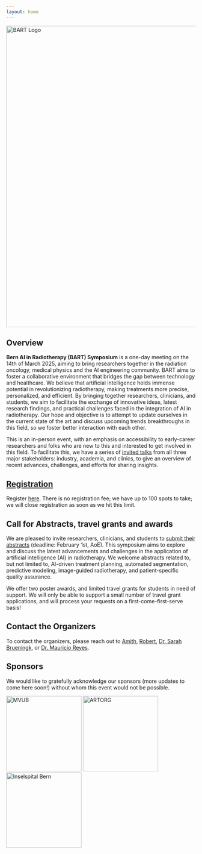 ```yaml
---
layout: home
---
```


<img src="/bart25/assets/images/bart-logo.png" alt="BART Logo" width="800"/>

## Overview

**Bern AI in Radiotherapy (BART) Symposium** is a one-day meeting on the 14th of March 2025, aiming to bring researchers together in the radiation oncology, medical physics and the AI engineering community. BART aims to foster a collaborative environment that bridges the gap between technology and healthcare. We believe that artificial intelligence holds immense potential in revolutionizing radiotherapy, making treatments more precise, personalized, and efficient. By bringing together researchers, clinicians, and students, we aim to facilitate the exchange of innovative ideas, latest research findings, and practical challenges faced in the integration of AI in radiotherapy. Our hope and objective is to attempt to update ourselves in the current state of the art and discuss upcoming trends breakthroughs in this field, so we foster better interaction with each other. 

This is an in-person event, with an emphasis on accessibility to early-career researchers and folks who are new to this and interested to get involved in this field. To facilitate this, we have a series of [invited talks](/bart25/program) from all three major stakeholders: industry, academia, and clinics, to give an overview of recent advances, challenges, and efforts for sharing insights.

## [Registration](https://forms.office.com/Pages/ResponsePage.aspx?id=ejgA1C8h6kOsf3eqEteXfuKom6WeIf9HlWz4CDgAbhdUMjNIRzc1SzNIT0hPT085RVhIOEZCMjJRVi4u)

Register [here](https://forms.office.com/Pages/ResponsePage.aspx?id=ejgA1C8h6kOsf3eqEteXfuKom6WeIf9HlWz4CDgAbhdUMjNIRzc1SzNIT0hPT085RVhIOEZCMjJRVi4u). There is no registration fee; we have up to 100 spots to take; we will close registration as soon as we hit this limit.

## Call for Abstracts, travel grants and awards

We are pleased to invite researchers, clinicians, and students to [submit their abstracts](/bart25/submission) (deadline: February 1st, AoE). This symposium aims to explore and discuss the latest advancements and challenges in the application of artificial intelligence (AI) in radiotherapy. We welcome abstracts related to, but not limited to, AI-driven treatment planning, automated segmentation, predictive modeling, image-guided radiotherapy, and patient-specific quality assurance. 

We offer two poster awards, and limited travel grants for students in need of support. We will only be able to support a small number of travel grant applications, and will process your requests on a first-come-first-serve basis!

## Contact the Organizers

To contact the organizers, please reach out to [Amith](/bart25/speakers/amith_kamath), [Robert](/bart25/speakers/robert_poel), [Dr. Sarah Brueningk](/bart25/speakers/sarah_brueningk), or [Dr. Mauricio Reyes](/bart25/speakers/mauricio_reyes).

## Sponsors

We would like to gratefully acknowledge our sponsors (more updates to come here soon!) without whom this event would not be possible.

<img src="/bart25/assets/images/mvub_logo.png" alt="MVUB" width="200"/> <img src="/bart25/assets/images/artorg-logo-transparent.png" alt="ARTORG" width="200"/> <img src="/bart25/assets/images/insel-logo.png" alt="Inselspital Bern" width="200"/> 

<!---
## Sponsors

We would like to gratefully acknowledge our sponsors without whom this event would not be possible.

<img src="/assets/images/mvub_logo.png" alt="MVUB" width="200"/> <img src="/assets/images/ccmt_logo.jpeg" alt="CCMT" width="200"/> <img src="/assets/images/mathworks-logo.png" alt="MathWorks" width="200"/> <img src="/assets/images/varian-logo.jpg" alt="MVUB" width="200"/> 

We acknowledge the MICCAI Society for endorsing this event as well.
<img src="/2023/assets/images/MICCAI_logo.jpeg" alt="MICCAI" width="200"/>
-->